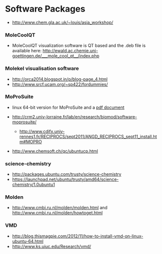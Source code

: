 
# Software Packages
+ http://www.chem.gla.ac.uk/~louis/asia_workshop/

### MoleCoolQT
+ MoleCoolQT visualization software is QT based and the .deb file is available here: http://ewald.ac.chemie.uni-goettingen.de/___mole_cool_qt__/index.php

### Molekel visualisation software
+ http://orca2014.blogspot.in/p/blog-page_4.html
+ http://www.srcf.ucam.org/~sp422/fordummies/

### MoProSuite
+ linux 64-bit version for MoProSuite and a [pdf document](http://www.cdifx.univ-rennes1.fr/RECIPROCS/sept2011/pdf/RECIPROCS_ANGD2011_MoPro_Jelsch.pdf)
+ http://crm2.univ-lorraine.fr/lab/en/research/biomod/software-moprosuite/
   + http://www.cdifx.univ-rennes1.fr/RECIPROCS/sept2011/ANGD_RECIPROCS_sept11_install.htm#MOPRO
   
+ http://www.chemsoft.ch/qc/ubuntucp.html

### science-chemistry
+ http://packages.ubuntu.com/trusty/science-chemistry
+ https://launchpad.net/ubuntu/trusty/amd64/science-chemistry/1.0ubuntu1

### Molden
+ http://www.cmbi.ru.nl/molden/molden.html  and http://www.cmbi.ru.nl/molden/howtoget.html

### VMD
+ http://blog.thismagpie.com/2012/11/how-to-install-vmd-on-linux-ubuntu-64.html 
+ http://www.ks.uiuc.edu/Research/vmd/


